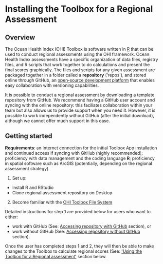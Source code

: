 # Installing the Toolbox for a Regional Assessment 

## Overview
The Ocean Health Index (OHI) Toolbox is software written in [R](http://cran.r-project.org/) that can be used to conduct regional assessments using the OHI framework. Ocean Health Index assessments have a specific organization of data files, registry files, and R scripts that work together to do calculations and present the final scores graphically. The files and scripts for any given assessment are packaged together in a folder called a **repository** ('repos'), and stored online through GitHub, an [open-source development platform](http://en.wikipedia.org/wiki/GitHub) that enables easy collaboration with  versioning capabilities.

It is possible to conduct a regional assessment by downloading a template repository from GitHub. We recommend having a GitHub user account and syncing with the online repository: this faciliates collaboration within your team but also allows us to provide support when you need it. However, it is possible to work independently without GitHub (after the initial download), although we cannot offer much support in this case.

## Getting started

**Requirements**: an Internet connection for the initial Toolbox App installation and continued access if syncing with GitHub (highly recommended); proficiency with data management and the coding language **R**; proficiency in spatial software such as ArcGIS (potentially, depending on the regional assessment strategy).

1. Set up:
 * Install R and RStudio
 * Clone regional assessment repository on Desktop
2. Become familiar with the [OHI Toolbox File System](https://github.com/OHI-Science/ohimanual/blob/master/tutorials/file_system.md#file-system)

Detailed instructions for step 1 are provided below for users who want to either:

 * work with GitHub (See: [Accessing repository with GitHub](https://github.com/OHI-Science/ohimanual/blob/master/tutorials/ohi-manual.md#accessing-repositories-with-github) section), or 
 * work without GitHub (See: [Accessing repository without GitHub](https://github.com/OHI-Science/ohimanual/blob/master/tutorials/ohi-manual.md#accessing-repositories-without-github) section). 

Once the user has completed steps 1 and 2, they will then be able to make changes to the Toolbox to calculate regional scores (See: ['Using the Toolbox for a Regional assessment'](https://github.com/OHI-Science/ohimanual/blob/master/tutorials/use_tbx_regional_assessment.md#using-the-toolbox-for-a-regional-assessment) section below.

